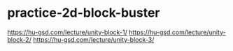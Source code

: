 # practice-2d-block-buster
https://hu-gsd.com/lecture/unity-block-1/
https://hu-gsd.com/lecture/unity-block-2/
https://hu-gsd.com/lecture/unity-block-3/
